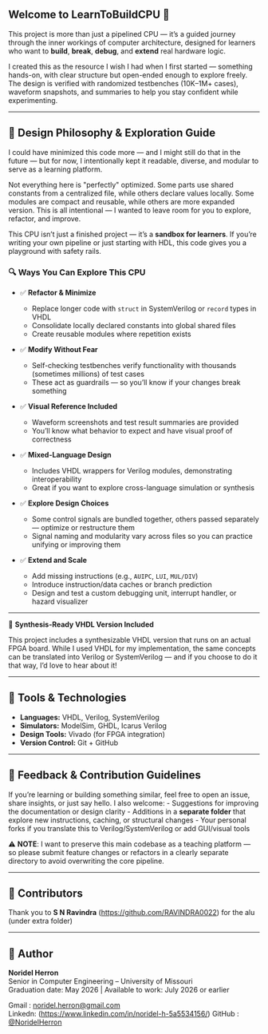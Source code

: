 ## Welcome to LearnToBuildCPU 🚀

This project is more than just a pipelined CPU — it’s a guided journey through the inner workings of computer architecture, designed for learners who want to **build**, **break**, **debug**, and **extend** real hardware logic.

I created this as the resource I wish I had when I first started — something hands-on, with clear structure but open-ended enough to explore freely. The design is verified with randomized testbenches (10K–1M+ cases), waveform snapshots, and summaries to help you stay confident while experimenting.

---

## 🧠 Design Philosophy & Exploration Guide

I could have minimized this code more — and I might still do that in the future — but for now, I intentionally kept it readable, diverse, and modular to serve as a learning platform.

Not everything here is "perfectly" optimized. Some parts use shared constants from a centralized file, while others declare values locally. Some modules are compact and reusable, while others are more expanded version. This is all intentional — I wanted to leave room for you to explore, refactor, and improve.

This CPU isn’t just a finished project — it’s a **sandbox for learners**. If you’re writing your own pipeline or just starting with HDL, this code gives you a playground with safety rails.

### 🔍 Ways You Can Explore This CPU

- ✅ **Refactor & Minimize**
    - Replace longer code with `struct` in SystemVerilog or `record` types in VHDL
    - Consolidate locally declared constants into global shared files
    - Create reusable modules where repetition exists

- ✅ **Modify Without Fear**
    - Self-checking testbenches verify functionality with thousands (sometimes millions) of test cases
    - These act as guardrails — so you’ll know if your changes break something

- ✅ **Visual Reference Included**
    - Waveform screenshots and test result summaries are provided
    - You’ll know what behavior to expect and have visual proof of correctness

- ✅ **Mixed-Language Design**
    - Includes VHDL wrappers for Verilog modules, demonstrating interoperability
    - Great if you want to explore cross-language simulation or synthesis

- ✅ **Explore Design Choices**
    - Some control signals are bundled together, others passed separately — optimize or restructure them
    - Signal naming and modularity vary across files so you can practice unifying or improving them

- ✅ **Extend and Scale**
    - Add missing instructions (e.g., `AUIPC`, `LUI`, `MUL/DIV`)
    - Introduce instruction/data caches or branch prediction
    - Design and test a custom debugging unit, interrupt handler, or hazard visualizer

---

🧵 **Synthesis-Ready VHDL Version Included**

This project includes a synthesizable VHDL version that runs on an actual FPGA board. While I used VHDL for my implementation, the same concepts can be translated into Verilog or SystemVerilog — and if you choose to do it that way, I’d love to hear about it!

---

## 🧰 Tools & Technologies

- **Languages:** VHDL, Verilog, SystemVerilog
- **Simulators:** ModelSim, GHDL, Icarus Verilog
- **Design Tools:** Vivado (for FPGA integration)
- **Version Control:** Git + GitHub

---

## 💬 Feedback & Contribution Guidelines

If you’re learning or building something similar, feel free to open an issue, share insights, or just say hello. 
I also welcome:
    - Suggestions for improving the documentation or design clarity
    - Additions in a **separate folder** that explore new instructions, caching, or structural changes
    - Your personal forks if you translate this to Verilog/SystemVerilog or add GUI/visual tools

⚠️ **NOTE**: I want to preserve this main codebase as a teaching platform — so please submit feature changes or refactors in a clearly separate directory to avoid overwriting the core pipeline.

--- 

## 🙏 Contributors
Thank you to **S N Ravindra** (https://github.com/RAVINDRA0022) for the alu (under extra folder)

---

## 👤 Author
**Noridel Herron**  
Senior in Computer Engineering – University of Missouri  
Graduation date: May 2026 | Available to work: July 2026 or earlier

Gmail  : noridel.herron@gmail.com  
Linkedn: (https://www.linkedin.com/in/noridel-h-5a5534156/)
GitHub : [@NoridelHerron](https://github.com/NoridelHerron)

